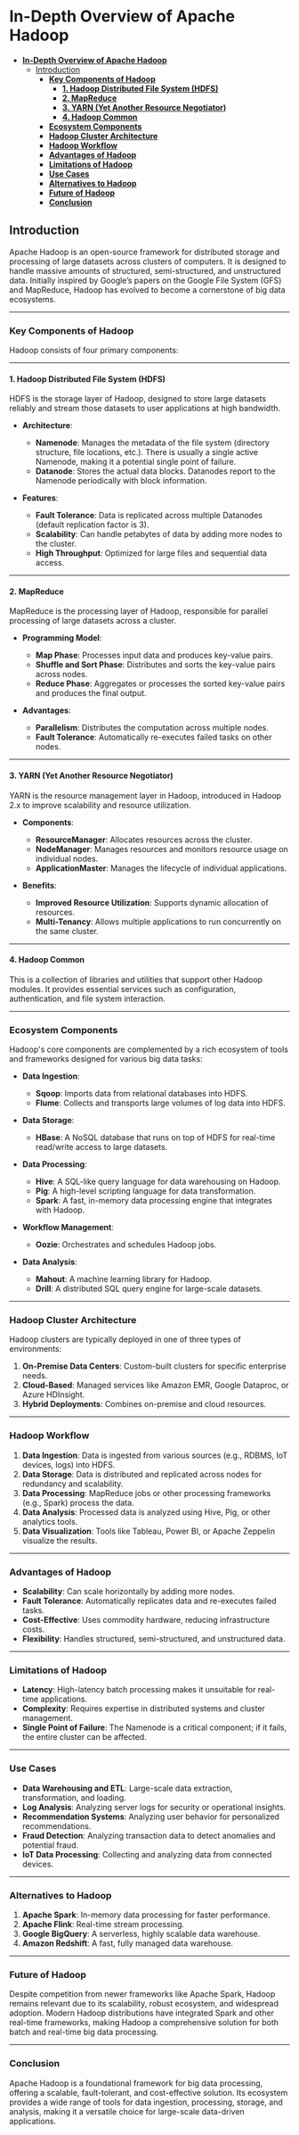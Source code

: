 # **In-Depth Overview of Apache Hadoop**

- [**In-Depth Overview of Apache Hadoop**](#in-depth-overview-of-apache-hadoop)
  - [Introduction](#introduction)
    - [**Key Components of Hadoop**](#key-components-of-hadoop)
      - [**1. Hadoop Distributed File System (HDFS)**](#1-hadoop-distributed-file-system-hdfs)
      - [**2. MapReduce**](#2-mapreduce)
      - [**3. YARN (Yet Another Resource Negotiator)**](#3-yarn-yet-another-resource-negotiator)
      - [**4. Hadoop Common**](#4-hadoop-common)
    - [**Ecosystem Components**](#ecosystem-components)
    - [**Hadoop Cluster Architecture**](#hadoop-cluster-architecture)
    - [**Hadoop Workflow**](#hadoop-workflow)
    - [**Advantages of Hadoop**](#advantages-of-hadoop)
    - [**Limitations of Hadoop**](#limitations-of-hadoop)
    - [**Use Cases**](#use-cases)
    - [**Alternatives to Hadoop**](#alternatives-to-hadoop)
    - [**Future of Hadoop**](#future-of-hadoop)
    - [**Conclusion**](#conclusion)

## Introduction

Apache Hadoop is an open-source framework for distributed storage and processing of large datasets across clusters of computers. It is designed to handle massive amounts of structured, semi-structured, and unstructured data. Initially inspired by Google’s papers on the Google File System (GFS) and MapReduce, Hadoop has evolved to become a cornerstone of big data ecosystems.

---

### **Key Components of Hadoop**

Hadoop consists of four primary components:

---

#### **1. Hadoop Distributed File System (HDFS)**

HDFS is the storage layer of Hadoop, designed to store large datasets reliably and stream those datasets to user applications at high bandwidth.

- **Architecture**:
  - **Namenode**: Manages the metadata of the file system (directory structure, file locations, etc.). There is usually a single active Namenode, making it a potential single point of failure.
  - **Datanode**: Stores the actual data blocks. Datanodes report to the Namenode periodically with block information.
  
- **Features**:
  - **Fault Tolerance**: Data is replicated across multiple Datanodes (default replication factor is 3).
  - **Scalability**: Can handle petabytes of data by adding more nodes to the cluster.
  - **High Throughput**: Optimized for large files and sequential data access.

---

#### **2. MapReduce**

MapReduce is the processing layer of Hadoop, responsible for parallel processing of large datasets across a cluster.

- **Programming Model**:
  - **Map Phase**: Processes input data and produces key-value pairs.
  - **Shuffle and Sort Phase**: Distributes and sorts the key-value pairs across nodes.
  - **Reduce Phase**: Aggregates or processes the sorted key-value pairs and produces the final output.

- **Advantages**:
  - **Parallelism**: Distributes the computation across multiple nodes.
  - **Fault Tolerance**: Automatically re-executes failed tasks on other nodes.

---

#### **3. YARN (Yet Another Resource Negotiator)**

YARN is the resource management layer in Hadoop, introduced in Hadoop 2.x to improve scalability and resource utilization.

- **Components**:
  - **ResourceManager**: Allocates resources across the cluster.
  - **NodeManager**: Manages resources and monitors resource usage on individual nodes.
  - **ApplicationMaster**: Manages the lifecycle of individual applications.

- **Benefits**:
  - **Improved Resource Utilization**: Supports dynamic allocation of resources.
  - **Multi-Tenancy**: Allows multiple applications to run concurrently on the same cluster.

---

#### **4. Hadoop Common**

This is a collection of libraries and utilities that support other Hadoop modules. It provides essential services such as configuration, authentication, and file system interaction.

---

### **Ecosystem Components**

Hadoop's core components are complemented by a rich ecosystem of tools and frameworks designed for various big data tasks:

- **Data Ingestion**:
  - **Sqoop**: Imports data from relational databases into HDFS.
  - **Flume**: Collects and transports large volumes of log data into HDFS.

- **Data Storage**:
  - **HBase**: A NoSQL database that runs on top of HDFS for real-time read/write access to large datasets.
  
- **Data Processing**:
  - **Hive**: A SQL-like query language for data warehousing on Hadoop.
  - **Pig**: A high-level scripting language for data transformation.
  - **Spark**: A fast, in-memory data processing engine that integrates with Hadoop.

- **Workflow Management**:
  - **Oozie**: Orchestrates and schedules Hadoop jobs.

- **Data Analysis**:
  - **Mahout**: A machine learning library for Hadoop.
  - **Drill**: A distributed SQL query engine for large-scale datasets.

---

### **Hadoop Cluster Architecture**

Hadoop clusters are typically deployed in one of three types of environments:

1. **On-Premise Data Centers**: Custom-built clusters for specific enterprise needs.
2. **Cloud-Based**: Managed services like Amazon EMR, Google Dataproc, or Azure HDInsight.
3. **Hybrid Deployments**: Combines on-premise and cloud resources.

---

### **Hadoop Workflow**

1. **Data Ingestion**: Data is ingested from various sources (e.g., RDBMS, IoT devices, logs) into HDFS.
2. **Data Storage**: Data is distributed and replicated across nodes for redundancy and scalability.
3. **Data Processing**: MapReduce jobs or other processing frameworks (e.g., Spark) process the data.
4. **Data Analysis**: Processed data is analyzed using Hive, Pig, or other analytics tools.
5. **Data Visualization**: Tools like Tableau, Power BI, or Apache Zeppelin visualize the results.

---

### **Advantages of Hadoop**

- **Scalability**: Can scale horizontally by adding more nodes.
- **Fault Tolerance**: Automatically replicates data and re-executes failed tasks.
- **Cost-Effective**: Uses commodity hardware, reducing infrastructure costs.
- **Flexibility**: Handles structured, semi-structured, and unstructured data.

---

### **Limitations of Hadoop**

- **Latency**: High-latency batch processing makes it unsuitable for real-time applications.
- **Complexity**: Requires expertise in distributed systems and cluster management.
- **Single Point of Failure**: The Namenode is a critical component; if it fails, the entire cluster can be affected.

---

### **Use Cases**

- **Data Warehousing and ETL**: Large-scale data extraction, transformation, and loading.
- **Log Analysis**: Analyzing server logs for security or operational insights.
- **Recommendation Systems**: Analyzing user behavior for personalized recommendations.
- **Fraud Detection**: Analyzing transaction data to detect anomalies and potential fraud.
- **IoT Data Processing**: Collecting and analyzing data from connected devices.

---

### **Alternatives to Hadoop**

1. **Apache Spark**: In-memory data processing for faster performance.
2. **Apache Flink**: Real-time stream processing.
3. **Google BigQuery**: A serverless, highly scalable data warehouse.
4. **Amazon Redshift**: A fast, fully managed data warehouse.

---

### **Future of Hadoop**

Despite competition from newer frameworks like Apache Spark, Hadoop remains relevant due to its scalability, robust ecosystem, and widespread adoption. Modern Hadoop distributions have integrated Spark and other real-time frameworks, making Hadoop a comprehensive solution for both batch and real-time big data processing.

---

### **Conclusion**

Apache Hadoop is a foundational framework for big data processing, offering a scalable, fault-tolerant, and cost-effective solution. Its ecosystem provides a wide range of tools for data ingestion, processing, storage, and analysis, making it a versatile choice for large-scale data-driven applications.
